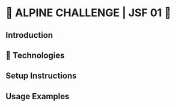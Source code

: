# 🏪 ALPINE CHALLENGE | JSF 01 👔

## Introduction

## 🤖 Technologies

## Setup Instructions

## Usage Examples
